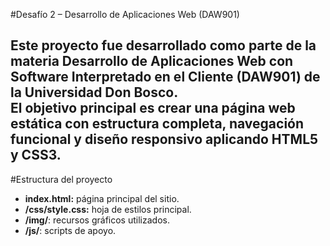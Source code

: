 #Desafío 2 – Desarrollo de Aplicaciones Web (DAW901)

Este proyecto fue desarrollado como parte de la materia **Desarrollo de Aplicaciones Web con Software Interpretado en el Cliente (DAW901)** de la **Universidad Don Bosco**.  
El objetivo principal es crear una **página web estática** con estructura completa, navegación funcional y diseño responsivo aplicando **HTML5 y CSS3**.
---

#Estructura del proyecto
- **index.html:** página principal del sitio.  
- **/css/style.css:** hoja de estilos principal.  
- **/img/**: recursos gráficos utilizados.  
- **/js/**: scripts de apoyo.
